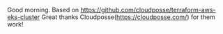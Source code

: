 Good morning.
Based on https://github.com/cloudposse/terraform-aws-eks-cluster
Great thanks Cloudposse(https://cloudposse.com/) for them work!
